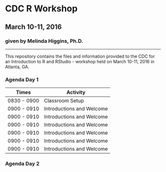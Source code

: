 # CDC R Workshop
## March 10-11, 2016
### given by Melinda Higgins, Ph.D.
- - - 
This repository contains the files and information provided to the CDC for an Introduction to R and RStudio - workshop held on March 10-11, 2016 in Atlanta, GA.

### Agenda Day 1

Times           | Activity
----------------|-------------------
0830 - 0900     | Classroom Setup
0900 - 0910     | Introductions and Welcome
0900 - 0910     | Introductions and Welcome
0900 - 0910     | Introductions and Welcome
0900 - 0910     | Introductions and Welcome
0900 - 0910     | Introductions and Welcome
0900 - 0910     | Introductions and Welcome


### Agenda Day 2
